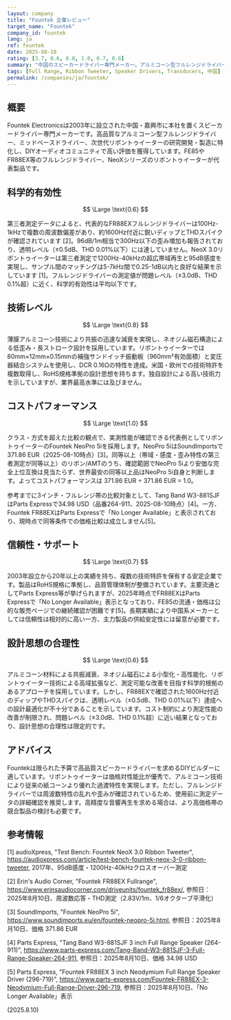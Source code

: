 ```yaml
---
layout: company
title: "Fountek 企業レビュー"
target_name: "Fountek"
company_id: fountek
lang: ja
ref: fountek
date: 2025-08-10
rating: [3.7, 0.6, 0.8, 1.0, 0.7, 0.6]
summary: "中国のスピーカードライバー専門メーカー。アルミコーン型フルレンジドライバーとリボントゥイーターで知られ、コストパフォーマンスに優れた製品を提供している。"
tags: [Full Range, Ribbon Tweeter, Speaker Drivers, Transducers, 中国]
permalink: /companies/ja/fountek/
---
```

## 概要

Fountek Electronicsは2003年に設立された中国・嘉興市に本社を置くスピーカードライバー専門メーカーです。高品質なアルミコーン型フルレンジドライバー、ミッドベースドライバー、次世代リボントゥイーターの研究開発・製造に特化し、DIYオーディオコミュニティで高い評価を獲得しています。FE85やFR88EX等のフルレンジドライバー、NeoXシリーズのリボントゥイーターが代表製品です。

## 科学的有効性

$$ \Large \text{0.6} $$

第三者測定データによると、代表的なFR88EXフルレンジドライバーは100Hz-1kHzで複数の周波数偏差があり、約1600Hz付近に鋭いディップとTHDスパイクが確認されています [2]。96dB/1m相当で300Hz以下の歪み増加も報告されており、透明レベル（±0.5dB、THD 0.01%以下）には達していません。NeoX 3.0リボントゥイーターは第三者測定で1200Hz-40kHzの超広帯域再生と95dB感度を実現し、サンプル間のマッチングは5-7kHz間で0.25-1dB以内と良好な結果を示しています [1]。フルレンジドライバーの測定値が問題レベル（±3.0dB、THD 0.1%超）に近く、科学的有効性は平均以下です。

## 技術レベル

$$ \Large \text{0.8} $$

薄膜アルミコーン技術により共振の迅速な減衰を実現し、ネオジム磁石構造による低歪み・長ストローク設計を採用しています。リボントゥイーターでは80mm×12mm×0.15mmの補強サンドイッチ振動板（960mm²有効面積）と変圧器結合システムを使用し、DCR 0.16Ωの特性を達成。米国・欧州での技術特許を複数取得し、RoHS規格準拠の設計思想を持ちます。独自設計による高い技術力を示していますが、業界最高水準には及びません。

## コストパフォーマンス

$$ \Large \text{1.0} $$

クラス・方式を超えた比較の観点で、実測性能が確認できる代表例としてリボントゥイーターのFountek NeoPro 5iを採用します。NeoPro 5iはSoundImportsで371.86 EUR（2025-08-10時点）[3]。同等以上（帯域・感度・歪み特性の第三者測定が同等以上）のリボン/AMTのうち、確認範囲でNeoPro 5iより安価な完全上位互換は見当たらず、世界最安の同等以上品はNeoPro 5i自身と判断します。よってコストパフォーマンスは 371.86 EUR ÷ 371.86 EUR = 1.0。

参考までに3インチ・フルレンジ帯の比較対象として、Tang Band W3-881SJFはParts Expressで34.98 USD（品番264-911、2025-08-10時点）[4]。一方、Fountek FR88EXはParts Expressで「No Longer Available」と表示されており、現時点で同等条件での価格比較は成立しません[5]。

## 信頼性・サポート

$$ \Large \text{0.7} $$

2003年設立から20年以上の実績を持ち、複数の技術特許を保有する安定企業です。製品はRoHS規格に準拠し、品質管理体制が整備されています。主要流通としてParts Express等が挙げられますが、2025年時点でFR88EXはParts Expressで「No Longer Available」表示となっており、FE85の流通・価格は公的な販売ページでの継続確認が困難です[5]。長期実績により中国系メーカーとしては信頼性は相対的に高い一方、主力製品の供給安定性には留意が必要です。

## 設計思想の合理性

$$ \Large \text{0.6} $$

アルミコーン材料による共振減衰、ネオジム磁石による小型化・高性能化、リボントゥイーター技術による高域拡張など、測定可能な改善を目指す科学的根拠のあるアプローチを採用しています。しかし、FR88EXで確認された1600Hz付近のディップやTHDスパイクは、透明レベル（±0.5dB、THD 0.01%以下）達成への設計最適化が不十分であることを示しています。コスト制約により測定性能の改善が制限され、問題レベル（±3.0dB、THD 0.1%超）に近い結果となっており、設計思想の合理性は限定的です。

## アドバイス

Fountekは限られた予算で高品質スピーカードライバーを求めるDIYビルダーに適しています。リボントゥイーターは価格対性能比が優秀で、アルミコーン技術により従来の紙コーンより優れた過渡特性を実現します。ただし、フルレンジドライバーでは周波数特性の乱れや歪みが確認されているため、使用前に測定データの詳細確認を推奨します。高精度な音響再生を求める場合は、より高価格帯の競合製品の検討も必要です。

## 参考情報

[1] audioXpress, "Test Bench: Fountek NeoX 3.0 Ribbon Tweeter", https://audioxpress.com/article/test-bench-fountek-neox-3-0-ribbon-tweeter, 2017年、95dB感度・1200Hz-40kHzクロスオーバー測定

[2] Erin's Audio Corner, "Fountek FR88EX Fullrange", https://www.erinsaudiocorner.com/driveunits/fountek_fr88ex/, 参照日：2025年8月10日、周波数応答・THD測定（2.83V/1m、1/6オクターブ平滑化）

[3] SoundImports, "Fountek NeoPro 5i", https://www.soundimports.eu/en/fountek-neopro-5i.html, 参照日：2025年8月10日、価格 371.86 EUR

[4] Parts Express, "Tang Band W3-881SJF 3 inch Full Range Speaker (264-911)", https://www.parts-express.com/Tang-Band-W3-881SJF-3-Full-Range-Speaker-264-911, 参照日：2025年8月10日、価格 34.98 USD

[5] Parts Express, "Fountek FR88EX 3 inch Neodymium Full Range Speaker Driver (296-719)", https://www.parts-express.com/Fountek-FR88EX-3-Neodymium-Full-Range-Driver-296-719, 参照日：2025年8月10日、「No Longer Available」表示

(2025.8.10)